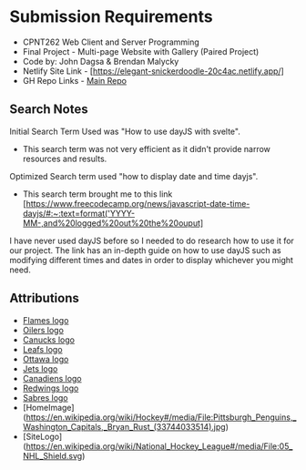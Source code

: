 # Submission Requirements

- CPNT262 Web Client and Server Programming
- Final Project - Multi-page Website with Gallery (Paired Project)
- Code by: John Dagsa & Brendan Malycky
- Netlify Site Link - [https://elegant-snickerdoodle-20c4ac.netlify.app/]
- GH Repo Links - [Main Repo](https://github.com/jdvgsa/cpnt262-final-group-project)

## Search Notes

Initial Search Term Used was "How to use dayJS with svelte".

- This search term was not very efficient as it didn't provide narrow resources and results.

Optimized Search term used "how to display date and time dayjs".

- This search term brought me to this link [https://www.freecodecamp.org/news/javascript-date-time-dayjs/#:~:text=format('YYYY-MM-,and%20logged%20out%20the%20ouput]

I have never used dayJS before so I needed to do research how to use it for our project. The link has an in-depth guide on how to use dayJS such as modifying different times and dates in order to display whichever you might need.



## Attributions
- [Flames logo](https://en.wikipedia.org/w/index.php?curid=65541834)
- [Oilers logo](https://en.wikipedia.org/w/index.php?curid=20956425)
- [Canucks logo](https://en.wikipedia.org/w/index.php?curid=61964669)
- [Leafs logo](https://en.wikipedia.org/w/index.php?curid=52054942)
- [Ottawa logo](https://en.wikipedia.org/w/index.php?curid=65364416)
- [Jets logo](https://en.wikipedia.org/w/index.php?curid=33043294)
- [Canadiens logo](https://commons.wikimedia.org/w/index.php?curid=43224014)
- [Redwings logo](https://en.wikipedia.org/w/index.php?curid=17648394)
- [Sabres logo](https://en.wikipedia.org/w/index.php?curid=29601775)
- [HomeImage] (https://en.wikipedia.org/wiki/Hockey#/media/File:Pittsburgh_Penguins,_Washington_Capitals,_Bryan_Rust_(33744033514).jpg)
- [SiteLogo] (https://en.wikipedia.org/wiki/National_Hockey_League#/media/File:05_NHL_Shield.svg)
